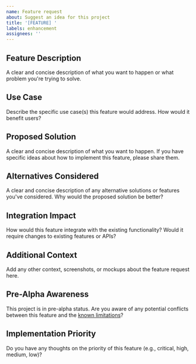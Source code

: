 ```yaml
---
name: Feature request
about: Suggest an idea for this project
title: '[FEATURE] '
labels: enhancement
assignees: ''
---
```


## Feature Description
A clear and concise description of what you want to happen or what problem you're trying to solve.

## Use Case
Describe the specific use case(s) this feature would address. How would it benefit users?

## Proposed Solution
A clear and concise description of what you want to happen. If you have specific ideas about how to implement this feature, please share them.

## Alternatives Considered
A clear and concise description of any alternative solutions or features you've considered. Why would the proposed solution be better?

## Integration Impact
How would this feature integrate with the existing functionality? Would it require changes to existing features or APIs?

## Additional Context
Add any other context, screenshots, or mockups about the feature request here.

## Pre-Alpha Awareness
This project is in pre-alpha status. Are you aware of any potential conflicts between this feature and the [known limitations](../../LIMITATIONS.md)?

## Implementation Priority
Do you have any thoughts on the priority of this feature (e.g., critical, high, medium, low)?